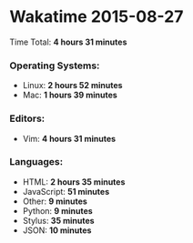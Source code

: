 # Wakatime 2015-08-27

Time Total: **4 hours 31 minutes**

### Operating Systems:
- Linux: **2 hours 52 minutes** 
- Mac: **1 hours 39 minutes** 

### Editors:
- Vim: **4 hours 31 minutes** 

### Languages:
- HTML: **2 hours 35 minutes** 
- JavaScript: **51 minutes** 
- Other: **9 minutes** 
- Python: **9 minutes** 
- Stylus: **35 minutes** 
- JSON: **10 minutes** 

